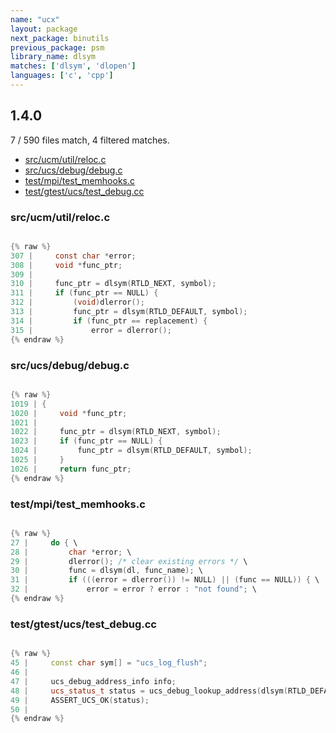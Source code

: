 ```yaml
---
name: "ucx"
layout: package
next_package: binutils
previous_package: psm
library_name: dlsym
matches: ['dlsym', 'dlopen']
languages: ['c', 'cpp']
---
```

## 1.4.0
7 / 590 files match, 4 filtered matches.

 - [src/ucm/util/reloc.c](#srcucmutilrelocc)
 - [src/ucs/debug/debug.c](#srcucsdebugdebugc)
 - [test/mpi/test_memhooks.c](#testmpitest_memhooksc)
 - [test/gtest/ucs/test_debug.cc](#testgtestucstest_debugcc)

### src/ucm/util/reloc.c

```c

{% raw %}
307 |     const char *error;
308 |     void *func_ptr;
309 | 
310 |     func_ptr = dlsym(RTLD_NEXT, symbol);
311 |     if (func_ptr == NULL) {
312 |         (void)dlerror();
313 |         func_ptr = dlsym(RTLD_DEFAULT, symbol);
314 |         if (func_ptr == replacement) {
315 |             error = dlerror();
{% endraw %}

```
### src/ucs/debug/debug.c

```c

{% raw %}
1019 | {
1020 |     void *func_ptr;
1021 | 
1022 |     func_ptr = dlsym(RTLD_NEXT, symbol);
1023 |     if (func_ptr == NULL) {
1024 |         func_ptr = dlsym(RTLD_DEFAULT, symbol);
1025 |     }
1026 |     return func_ptr;
{% endraw %}

```
### test/mpi/test_memhooks.c

```c

{% raw %}
27 |     do { \
28 |         char *error; \
29 |         dlerror(); /* clear existing errors */ \
30 |         func = dlsym(dl, func_name); \
31 |         if (((error = dlerror()) != NULL) || (func == NULL)) { \
32 |             error = error ? error : "not found"; \
{% endraw %}

```
### test/gtest/ucs/test_debug.cc

```cpp

{% raw %}
45 |     const char sym[] = "ucs_log_flush";
46 | 
47 |     ucs_debug_address_info info;
48 |     ucs_status_t status = ucs_debug_lookup_address(dlsym(RTLD_DEFAULT, sym), &info);
49 |     ASSERT_UCS_OK(status);
50 | 
{% endraw %}

```